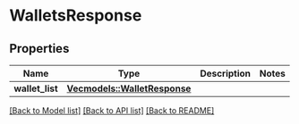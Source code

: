 # WalletsResponse

## Properties

Name | Type | Description | Notes
------------ | ------------- | ------------- | -------------
**wallet_list** | [**Vec<models::WalletResponse>**](WalletResponse.md) |  | 

[[Back to Model list]](../README.md#documentation-for-models) [[Back to API list]](../README.md#documentation-for-api-endpoints) [[Back to README]](../README.md)


